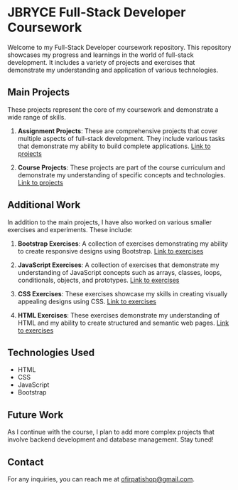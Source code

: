 # JBRYCE Full-Stack Developer Coursework

Welcome to my Full-Stack Developer coursework repository. This repository showcases my progress and learnings in the world of full-stack development. It includes a variety of projects and exercises that demonstrate my understanding and application of various technologies.

## Main Projects

These projects represent the core of my coursework and demonstrate a wide range of skills.

1. **Assignment Projects**: These are comprehensive projects that cover multiple aspects of full-stack development. They include various tasks that demonstrate my ability to build complete applications. [Link to projects](Assignment/)

2. **Course Projects**: These projects are part of the course curriculum and demonstrate my understanding of specific concepts and technologies. [Link to projects](Project/)

## Additional Work

In addition to the main projects, I have also worked on various smaller exercises and experiments. These include:

1. **Bootstrap Exercises**: A collection of exercises demonstrating my ability to create responsive designs using Bootstrap. [Link to exercises](Bootstrap/)

2. **JavaScript Exercises**: A collection of exercises that demonstrate my understanding of JavaScript concepts such as arrays, classes, loops, conditionals, objects, and prototypes. [Link to exercises](JS/)

3. **CSS Exercises**: These exercises showcase my skills in creating visually appealing designs using CSS. [Link to exercises](CSS/)

4. **HTML Exercises**: These exercises demonstrate my understanding of HTML and my ability to create structured and semantic web pages. [Link to exercises](HTML/)

## Technologies Used

- HTML
- CSS
- JavaScript
- Bootstrap

## Future Work

As I continue with the course, I plan to add more complex projects that involve backend development and database management. Stay tuned!

## Contact

For any inquiries, you can reach me at [ofirpatishop@gmail.com](mailto:ofirpatishop@gmail.com).
